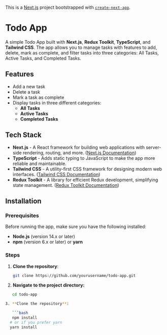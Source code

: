 This is a [Next.js](https://nextjs.org) project bootstrapped with [`create-next-app`](https://nextjs.org/docs/app/api-reference/cli/create-next-app).

# Todo App

A simple Todo App built with **Next.js**, **Redux Toolkit**, **TypeScript**, and **Tailwind CSS**. The app allows you to manage tasks with features to add, delete, mark as complete, and filter tasks into three categories: All Tasks, Active Tasks, and Completed Tasks.

## Features

- Add a new task
- Delete a task
- Mark a task as complete
- Display tasks in three different categories:
  - **All Tasks**
  - **Active Tasks**
  - **Completed Tasks**

## Tech Stack

- **Next.js** - A React framework for building web applications with server-side rendering, routing, and more. ([Next.js Documentation](https://nextjs.org/docs))
- **TypeScript** - Adds static typing to JavaScript to make the app more reliable and maintainable.
- **Tailwind CSS** - A utility-first CSS framework for designing modern web interfaces. ([Tailwind CSS Documentation](https://tailwindcss.com/docs/installation))
- **Redux Toolkit** - A library for efficient Redux development, simplifying state management. ([Redux Toolkit Documentation](https://redux-toolkit.js.org/))

## Installation

### Prerequisites

Before running the app, make sure you have the following installed:
- **Node.js** (version 14.x or later)
- **npm** (version 6.x or later) or **yarn**

### Steps

1. **Clone the repository**:

   ```bash
   git clone https://github.com/yourusername/todo-app.git
   
2. **Navigate to the project directory:**
```bash
   cd todo-app

3. **Clone the repository**:

   ```bash
   npm install
  # or if you prefer yarn
  yarn install
